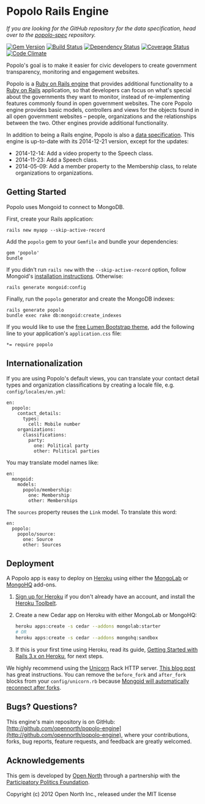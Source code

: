# Popolo Rails Engine

*If you are looking for the GitHub repository for the data specification, head over to the [popolo-spec](https://github.com/opennorth/popolo-spec/tree/gh-pages) repository.*

[![Gem Version](https://badge.fury.io/rb/popolo-engine.svg)](http://badge.fury.io/rb/popolo-engine)
[![Build Status](https://secure.travis-ci.org/opennorth/popolo-engine.png)](http://travis-ci.org/opennorth/popolo-engine)
[![Dependency Status](https://gemnasium.com/opennorth/popolo-engine.png)](https://gemnasium.com/opennorth/popolo-engine)
[![Coverage Status](https://coveralls.io/repos/opennorth/popolo/badge.png?branch=master)](https://coveralls.io/r/opennorth/popolo)
[![Code Climate](https://codeclimate.com/github/opennorth/popolo-engine.png)](https://codeclimate.com/github/opennorth/popolo-engine)

Popolo's goal is to make it easier for civic developers to create government transparency, monitoring and engagement websites.

Popolo is a [Ruby on Rails engine](http://guides.rubyonrails.org/engines.html) that provides additional functionality to a [Ruby on Rails](http://rubyonrails.org/) application, so that developers can focus on what's special about the governments they want to monitor, instead of re-implementing features commonly found in open government websites. The core Popolo engine provides basic models, controllers and views for the objects found in all open government websites – people, organizations and the relationships between the two. Other engines provide additional functionality.

In addition to being a Rails engine, Popolo is also a [data specification](http://popoloproject.com/specs/). This engine is up-to-date with its 2014-12-21 version, except for the updates:

* 2014-12-14: Add a video property to the Speech class.
* 2014-11-23: Add a Speech class.
* 2014-05-09: Add a member property to the Membership class, to relate organizations to organizations.

## Getting Started

Popolo uses Mongoid to connect to MongoDB.

First, create your Rails application:

    rails new myapp --skip-active-record

Add the `popolo` gem to your `Gemfile` and bundle your dependencies:

    gem 'popolo'
    bundle

If you didn't run `rails new` with the `--skip-active-record` option, follow Mongoid's [installation instructions](http://mongoid.org/en/mongoid/docs/installation.html). Otherwise:

    rails generate mongoid:config

Finally, run the `popolo` generator and create the MongoDB indexes:

    rails generate popolo
    bundle exec rake db:mongoid:create_indexes

If you would like to use the [free Lumen Bootstrap theme](http://bootswatch.com/lumen/), add the following line to your application's `application.css` file:

    *= require popolo

## Internationalization

If you are using Popolo's default views, you can translate your contact detail types and organization classifications by creating a locale file, e.g. `config/locales/en.yml`:

    en:
      popolo:
        contact_details:
          types:
            cell: Mobile number
        organizations:
          classifications:
            party:
              one: Political party
              other: Political parties

You may translate model names like:

    en:
      mongoid:
        models:
          popolo/membership:
            one: Membership
            other: Memberships

The `sources` property reuses the `Link` model. To translate this word:

    en:
      popolo:
        popolo/source:
          one: Source
          other: Sources

## Deployment

A Popolo app is easy to deploy on [Heroku](http://www.heroku.com/) using either the [MongoLab](https://addons.heroku.com/mongolab) or [MongoHQ](https://addons.heroku.com/mongohq) add-ons.

1. [Sign up for Heroku](http://api.heroku.com/signup) if you don't already have an account, and install the [Heroku Toolbelt](https://toolbelt.heroku.com/).

1. Create a new Cedar app on Heroku with either MongoLab or MongoHQ:

    ```sh
    heroku apps:create -s cedar --addons mongolab:starter
    # OR
    heroku apps:create -s cedar --addons mongohq:sandbox
    ```

1. If this is your first time using Heroku, read its guide, [Getting Started with Rails 3.x on Heroku](https://devcenter.heroku.com/articles/rails3), for next steps.

We highly recommend using the [Unicorn](http://unicorn.bogomips.org/) Rack HTTP server. [This blog post](http://blog.codeship.io/2012/05/06/Unicorn-on-Heroku.html) has great instructions. You can remove the `before_fork` and `after_fork` blocks from your `config/unicorn.rb` because [Mongoid will automatically reconnect after forks](http://mongoid.org/en/mongoid/docs/rails.html).

## Bugs? Questions?

This engine's main repository is on GitHub: [http://github.com/opennorth/popolo-engine](http://github.com/opennorth/popolo-engine), where your contributions, forks, bug reports, feature requests, and feedback are greatly welcomed.

## Acknowledgements

This gem is developed by [Open North](http://www.opennorth.ca/) through a partnership with the [Participatory Politics Foundation](http://www.participatorypolitics.org/).

Copyright (c) 2012 Open North Inc., released under the MIT license
